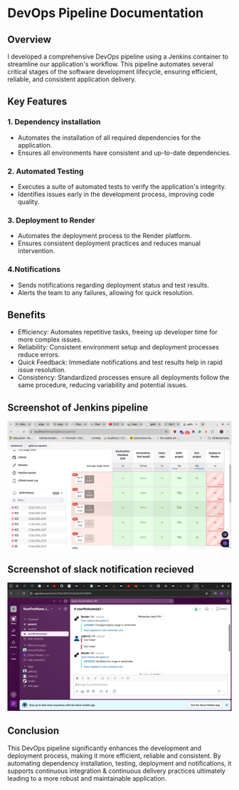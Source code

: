 # DevOps Pipeline Documentation
## Overview 

 I developed a comprehensive DevOps pipeline using a Jenkins container to streamline our application's workflow. This pipeline automates several critical stages of the software development lifecycle, ensuring efficient, reliable, and consistent application delivery.

 ## Key Features
 ### 1. Dependency installation
- Automates the installation of all required dependencies for the application.
- Ensures all environments have consistent and up-to-date dependencies.

### 2. Automated Testing 
- Executes a suite of automated tests to verify the application's integrity.
- Identifies issues early in the development process, improving code quality.

### 3. Deployment to Render
- Automates the deployment process to the Render platform.
- Ensures consistent deployment practices and reduces manual intervention.

### 4.Notifications
- Sends notifications regarding deployment status and test results.
- Alerts the team to any failures, allowing for quick resolution.

## Benefits 
- Efficiency: Automates repetitive tasks, freeing up developer time for more complex issues.
- Reliability: Consistent environment setup and deployment processes reduce errors.
- Quick Feedback: Immediate notifications and test results help in rapid issue resolution.
- Consistency: Standardized processes ensure all deployments follow the same procedure, reducing variability and potential issues.

## Screenshot of Jenkins pipeline 

![alt text](Jenkins_pipeline.png)

## Screenshot of slack notification recieved 

![alt text](slack_notification.png)


## Conclusion 

This DevOps pipeline significantly enhances the development and deployment process, making it more efficient, reliable and consistent. By automating dependency installation, testing, deployment and notifications, it supports continuous integration & continuous delivery practices ultimately leading to a more robust and maintainable application.






